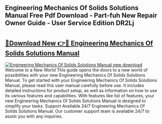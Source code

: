## Engineering Mechanics Of Solids Solutions Manual Free Pdf Download - Part-fuh New Repair Owner Guide - User Service Edition DR2Lj

# <h2><a href="http://bc52941.oget.top/?id=Engineering+Mechanics+Of+Solids+Solutions+Manual">🔗Download New 👉🔴 Engineering Mechanics Of Solids Solutions Manual</a></h2>

[![Engineering Mechanics Of Solids Solutions Manual new download](https://i.imgur.com/5g1atiW.png)](http://bc52941.oget.top/?id=Engineering+Mechanics+Of+Solids+Solutions+Manual)
Welcome to a New World This guide opens the doors to a new world of possibilities with your new Engineering Mechanics Of Solids Solutions Manual. To get started with your Engineering Mechanics Of Solids Solutions Manual, please read this user manual carefully before use. It includes detailed instructions for product setup, as well as information on how to use its various features and capabilities. With features like list of features, your new Engineering Mechanics Of Solids Solutions Manual is designed to simplify your tasks. Support Available 24/7 Engineering Mechanics Of Solids Solutions Manual. Our customer support team is available 24/7 to assist you with any inquiries.
